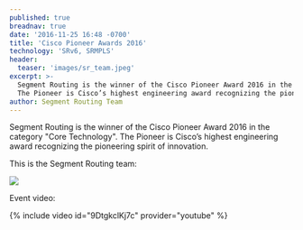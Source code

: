 ```yaml
---
published: true
breadnav: true
date: '2016-11-25 16:48 -0700'
title: 'Cisco Pioneer Awards 2016'
technology: 'SRv6, SRMPLS'
header:
  teaser: 'images/sr_team.jpeg'
excerpt: >-
  Segment Routing is the winner of the Cisco Pioneer Award 2016 in the category "Core Technology".
  The Pioneer is Cisco’s highest engineering award recognizing the pioneering spirit of innovation.
author: Segment Routing Team
---
```

Segment Routing is the winner of the Cisco Pioneer Award 2016 in the category "Core Technology".
The Pioneer is Cisco’s highest engineering award recognizing the pioneering spirit of innovation.

This is the Segment Routing team:

<img src="{{ 'images/sr_team.jpeg' | relative_url }}">

Event video:

{% include video id="9DtgkclKj7c" provider="youtube" %}
